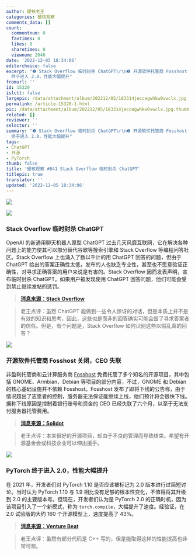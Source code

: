 ```yaml
---
author: 硬核老王
categories: 硬核观察
comments_data: []
count:
  commentnum: 0
  favtimes: 0
  likes: 0
  sharetimes: 0
  viewnum: 2646
date: '2022-12-05 18:34:06'
editorchoice: false
excerpt: "❶ Stack Overflow 临时封杀 ChatGPT\r\n❷ 开源软件托管商 Fosshost 关闭，CEO 失联\r\n❸ PyTorch
  终于进入 2.0，性能大幅提升"
fromurl: ''
id: 15320
islctt: false
largepic: /data/attachment/album/202212/05/183314jeccegwhkw0vwclx.jpg
permalink: /article-15320-1.html
pic: /data/attachment/album/202212/05/183314jeccegwhkw0vwclx.jpg.thumb.jpg
related: []
reviewer: ''
selector: ''
summary: "❶ Stack Overflow 临时封杀 ChatGPT\r\n❷ 开源软件托管商 Fosshost 关闭，CEO 失联\r\n❸ PyTorch
  终于进入 2.0，性能大幅提升"
tags:
- ChatGPT
- 开源
- PyTorch
thumb: false
title: '硬核观察 #841 Stack Overflow 临时封杀 ChatGPT'
titlepic: true
translator: ''
updated: '2022-12-05 18:34:06'
---
```


![](/data/attachment/album/202212/05/183314jeccegwhkw0vwclx.jpg)


![](/data/attachment/album/202212/05/183324ith3d7771c1t4d67.jpg)


### Stack Overflow 临时封杀 ChatGPT


OpenAI 的新通用聊天机器人原型 ChatGPT 过去几天风靡互联网，它在解决各种问题上的能力使其可以部分替代谷歌等搜索引擎和 Stack Overflow 等编程问答社区。Stack Overflow 上也涌入了数以千计的用 ChatGPT 回答的问题，但由于 ChatGPT 给出的答案正确性太低，发布的人也缺乏专业性，甚至也不愿意验证正确性，对寻求正确答案的用户来说是有害的。Stack Overflow 因而发表声明，宣布临时封杀 ChatGPT。如果用户被发现使用 ChatGPT 回答问题，他们可能会受到禁止继续发帖的惩罚。



> 
> **[消息来源：Stack Overflow](https://meta.stackoverflow.com/questions/421831/temporary-policy-chatgpt-is-banned)**
> 
> 
> 



> 
> 老王点评：虽然 ChatGPT 能做到一些令人惊讶的对话，但是本质上并不是有效的知识和思考，因此，这些似是而非的回答确实可能会毁了寻求答案者的信任。但是，有个问题是，Stack Overflow 如何识别这些以假乱真的回答？
> 
> 
> 


![](/data/attachment/album/202212/05/183338cttitxjvzgutj43x.jpg)


### 开源软件托管商 Fosshost 关闭，CEO 失联


非盈利托管商和云计算服务商 [Fosshost](https://fosshost.org/) 免费托管了多个知名的开源项目，其中包括 GNOME、Armbian、Debian 等项目的部分内容，不过，GNOME 和 Debian 的核心基础设施并不依赖 Fosshost。Fosshost 发布了即将下线的公告称，由于情况超出了志愿者的控制，服务器无法保证能继续上线，他们预计将会很快下线。据称下线原因是控制着银行账号和资金的 CEO 已经失联了六个月，以至于无法支付服务器托管费用。



> 
> **[消息来源：Solidot](https://www.solidot.org/story?sid=73553)**
> 
> 
> 



> 
> 老王点评：本来很好的开源项目，却由于不良的管理而导致结束。希望有开源基金会或科技企业可以伸出援手。
> 
> 
> 


![](/data/attachment/album/202212/05/183348htk9nic3b8cc3ioc.jpg)


### PyTorch 终于进入 2.0，性能大幅提升


在 2021 年，开发者们对 PyTorch 1.10 是否应该被标记为 2.0 版本进行过简短讨论。当时认为 PyTorch 1.10 与 1.9 相比没有足够的根本性变化，不值得将其升级到 2.0 的主要版本号。但现在，开发者们认为是 PyTorch 2.0 的正确时机，因为该项目引入了一个新模式，称为 `torch.compile`，大幅提升了速度。经验证，在 2.0 试验版的大约 160 个开源模型上，速度提高了 43%。



> 
> **[消息来源：Venture Beat](https://venturebeat.com/ai/pytorch-2-0-release-accelerates-open-source-machine-learning/)**
> 
> 
> 



> 
> 老王点评：虽然有部分代码是 C++ 写的，但是能取得这样的性能提高也非常可观。
> 
> 
>